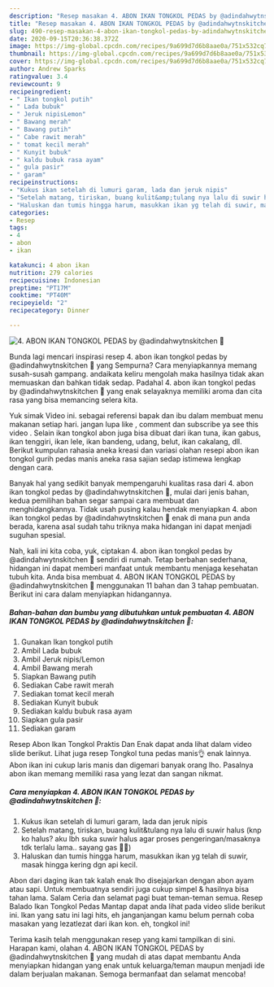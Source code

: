 ```yaml
---
description: "Resep masakan 4. ABON IKAN TONGKOL PEDAS by @adindahwytnskitchen 🌻 | Cara Buat 4. ABON IKAN TONGKOL PEDAS by @adindahwytnskitchen 🌻 Yang Enak dan Simpel"
title: "Resep masakan 4. ABON IKAN TONGKOL PEDAS by @adindahwytnskitchen 🌻 | Cara Buat 4. ABON IKAN TONGKOL PEDAS by @adindahwytnskitchen 🌻 Yang Enak dan Simpel"
slug: 490-resep-masakan-4-abon-ikan-tongkol-pedas-by-adindahwytnskitchen-cara-buat-4-abon-ikan-tongkol-pedas-by-adindahwytnskitchen-yang-enak-dan-simpel
date: 2020-09-15T20:36:38.372Z
image: https://img-global.cpcdn.com/recipes/9a699d7d6b8aae0a/751x532cq70/4-abon-ikan-tongkol-pedas-by-adindahwytnskitchen-🌻-foto-resep-utama.jpg
thumbnail: https://img-global.cpcdn.com/recipes/9a699d7d6b8aae0a/751x532cq70/4-abon-ikan-tongkol-pedas-by-adindahwytnskitchen-🌻-foto-resep-utama.jpg
cover: https://img-global.cpcdn.com/recipes/9a699d7d6b8aae0a/751x532cq70/4-abon-ikan-tongkol-pedas-by-adindahwytnskitchen-🌻-foto-resep-utama.jpg
author: Andrew Sparks
ratingvalue: 3.4
reviewcount: 9
recipeingredient:
- " Ikan tongkol putih"
- " Lada bubuk"
- " Jeruk nipisLemon"
- " Bawang merah"
- " Bawang putih"
- " Cabe rawit merah"
- " tomat kecil merah"
- " Kunyit bubuk"
- " kaldu bubuk rasa ayam"
- " gula pasir"
- " garam"
recipeinstructions:
- "Kukus ikan setelah di lumuri garam, lada dan jeruk nipis"
- "Setelah matang, tiriskan, buang kulit&amp;tulang nya lalu di suwir halus (knp ko halus? aku lbh suka suwir halus agar proses pengeringan/masaknya tdk terlalu lama.. sayang gas ✌🏻)"
- "Haluskan dan tumis hingga harum, masukkan ikan yg telah di suwir, masak hingga kering dgn api kecil."
categories:
- Resep
tags:
- 4
- abon
- ikan

katakunci: 4 abon ikan 
nutrition: 279 calories
recipecuisine: Indonesian
preptime: "PT17M"
cooktime: "PT40M"
recipeyield: "2"
recipecategory: Dinner

---
```



![4. ABON IKAN TONGKOL PEDAS by @adindahwytnskitchen 🌻](https://img-global.cpcdn.com/recipes/9a699d7d6b8aae0a/751x532cq70/4-abon-ikan-tongkol-pedas-by-adindahwytnskitchen-🌻-foto-resep-utama.jpg)

Bunda lagi mencari inspirasi resep 4. abon ikan tongkol pedas by @adindahwytnskitchen 🌻 yang Sempurna? Cara menyiapkannya memang susah-susah gampang. andaikata keliru mengolah maka hasilnya tidak akan memuaskan dan bahkan tidak sedap. Padahal 4. abon ikan tongkol pedas by @adindahwytnskitchen 🌻 yang enak selayaknya memiliki aroma dan cita rasa yang bisa memancing selera kita.

Yuk simak Video ini. sebagai referensi bapak dan ibu dalam membuat menu makanan setiap hari. jangan lupa like , comment dan subscribe ya see this video . Selain ikan tongkol abon juga bisa dibuat dari ikan tuna, ikan gabus, ikan tenggiri, ikan lele, ikan bandeng, udang, belut, ikan cakalang, dll. Berikut kumpulan rahasia aneka kreasi dan variasi olahan resepi abon ikan tongkol gurih pedas manis aneka rasa sajian sedap istimewa lengkap dengan cara.

Banyak hal yang sedikit banyak mempengaruhi kualitas rasa dari 4. abon ikan tongkol pedas by @adindahwytnskitchen 🌻, mulai dari jenis bahan, kedua pemilihan bahan segar sampai cara membuat dan menghidangkannya. Tidak usah pusing kalau hendak menyiapkan 4. abon ikan tongkol pedas by @adindahwytnskitchen 🌻 enak di mana pun anda berada, karena asal sudah tahu triknya maka hidangan ini dapat menjadi suguhan spesial.


Nah, kali ini kita coba, yuk, ciptakan 4. abon ikan tongkol pedas by @adindahwytnskitchen 🌻 sendiri di rumah. Tetap berbahan sederhana, hidangan ini dapat memberi manfaat untuk membantu menjaga kesehatan tubuh kita. Anda bisa membuat 4. ABON IKAN TONGKOL PEDAS by @adindahwytnskitchen 🌻 menggunakan 11 bahan dan 3 tahap pembuatan. Berikut ini cara dalam menyiapkan hidangannya.

<!--inarticleads1-->

##### Bahan-bahan dan bumbu yang dibutuhkan untuk pembuatan 4. ABON IKAN TONGKOL PEDAS by @adindahwytnskitchen 🌻:

1. Gunakan  Ikan tongkol putih
1. Ambil  Lada bubuk
1. Ambil  Jeruk nipis/Lemon
1. Ambil  Bawang merah
1. Siapkan  Bawang putih
1. Sediakan  Cabe rawit merah
1. Sediakan  tomat kecil merah
1. Sediakan  Kunyit bubuk
1. Sediakan  kaldu bubuk rasa ayam
1. Siapkan  gula pasir
1. Sediakan  garam


Resep Abon Ikan Tongkol Praktis Dan Enak dapat anda lihat dalam video slide berikut. Lihat juga resep Tongkol tuna pedas manis👌 enak lainnya. Abon ikan ini cukup laris manis dan digemari banyak orang lho. Pasalnya abon ikan memang memiliki rasa yang lezat dan sangan nikmat. 

<!--inarticleads2-->

##### Cara menyiapkan 4. ABON IKAN TONGKOL PEDAS by @adindahwytnskitchen 🌻:

1. Kukus ikan setelah di lumuri garam, lada dan jeruk nipis
1. Setelah matang, tiriskan, buang kulit&amp;tulang nya lalu di suwir halus (knp ko halus? aku lbh suka suwir halus agar proses pengeringan/masaknya tdk terlalu lama.. sayang gas ✌🏻)
1. Haluskan dan tumis hingga harum, masukkan ikan yg telah di suwir, masak hingga kering dgn api kecil.


Abon dari daging ikan tak kalah enak lho disejajarkan dengan abon ayam atau sapi. Untuk membuatnya sendiri juga cukup simpel &amp; hasilnya bisa tahan lama. Salam Ceria dan selamat pagi buat teman-teman semua. Resep Balado Ikan Tongkol Pedas Mantap dapat anda lihat pada video slide berikut ini. Ikan yang satu ini lagi hits, eh janganjangan kamu belum pernah coba masakan yang lezatlezat dari ikan kon. eh, tongkol ini! 

Terima kasih telah menggunakan resep yang kami tampilkan di sini. Harapan kami, olahan 4. ABON IKAN TONGKOL PEDAS by @adindahwytnskitchen 🌻 yang mudah di atas dapat membantu Anda menyiapkan hidangan yang enak untuk keluarga/teman maupun menjadi ide dalam berjualan makanan. Semoga bermanfaat dan selamat mencoba!
